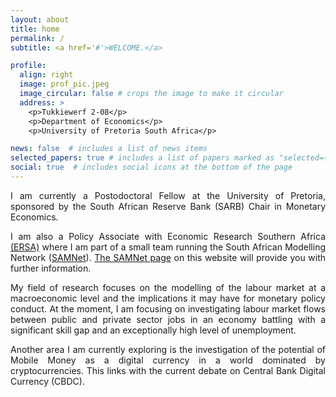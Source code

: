 ```yaml
---
layout: about
title: home
permalink: /
subtitle: <a href='#'>WELCOME.</a>

profile:
  align: right
  image: prof_pic.jpeg
  image_circular: false # crops the image to make it circular
  address: >
    <p>Tukkiewerf 2-08</p>
    <p>Department of Economics</p>
    <p>University of Pretoria South Africa</p>

news: false  # includes a list of news items
selected_papers: true # includes a list of papers marked as "selected={true}"
social: true  # includes social icons at the bottom of the page
---
```




<p align="justify"> I am currently a Postodoctoral Fellow at the University of Pretoria, sponsored by the South African Reserve Bank (SARB) Chair in Monetary Economics.</p>

<p align="justify">I am also a Policy Associate with Economic Research Southern Africa <a href="https://econrsa.org">(ERSA)</a> where I am part of a small team running the South African Modelling Network (<a href="https://samnet.org.za">SAMNet</a>). <a href="/samnet/">The SAMNet page</a> on this website will provide you with further information.</p>

<p align="justify"> My field of research focuses on the modelling of the labour market at a macroeconomic level and the implications it may have for monetary policy conduct. At the moment, I am focusing on investigating labour market flows between public and private sector jobs in an economy battling with a significant skill gap and an exceptionally high level of unemployment.</p>

<p align="justify"> Another area I am currently exploring is the investigation of the potential of Mobile Money as a digital currency in a world dominated by cryptocurrencies. This links with the current debate on Central Bank Digital Currency (CBDC).</p>
